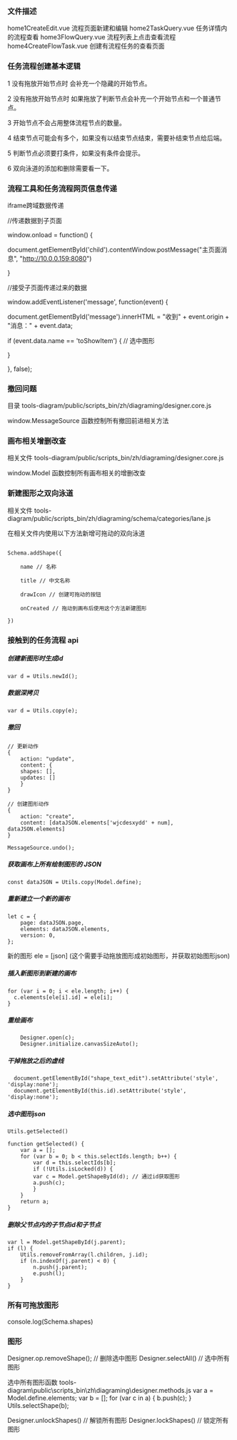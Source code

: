### 文件描述

home1CreateEdit.vue  流程页面新建和编辑
home2TaskQuery.vue   任务详情内的流程查看
home3FlowQuery.vue   流程列表上点击查看流程
home4CreateFlowTask.vue 创建有流程任务的查看页面

### 任务流程创建基本逻辑

1 没有拖放开始节点时 会补充一个隐藏的开始节点。

2 没有拖放开始节点时 如果拖放了判断节点会补充一个开始节点和一个普通节点。

3 开始节点不会占用整体流程节点的数量。

4 结束节点可能会有多个，如果没有以结束节点结束，需要补结束节点给后端。

5 判断节点必须要打条件，如果没有条件会提示。

6 双向泳道的添加和删除需要看一下。

### 流程工具和任务流程网页信息传递

iframe跨域数据传递

//传递数据到子页面

window.onload = function() {

document.getElementById('child').contentWindow.postMessage("主页面消息", "http://10.0.0.159:8080")

}

//接受子页面传递过来的数据

window.addEventListener('message', function(event) {

document.getElementById('message').innerHTML = "收到" + event.origin + "消息：" + event.data;

if (event.data.name == 'toShowItem') { // 选中图形

}

}, false);

### 撤回问题

目录 tools-diagram/public/scripts_bin/zh/diagraming/designer.core.js

window.MessageSource 函数控制所有撤回前进相关方法

### 画布相关增删改查

相关文件 tools-diagram/public/scripts_bin/zh/diagraming/designer.core.js

window.Model 函数控制所有画布相关的增删改查

### 新建图形之双向泳道

相关文件 tools-diagram/public/scripts_bin/zh/diagraming/schema/categories/lane.js

在相关文件内使用以下方法新增可拖动的双向泳道

```

Schema.addShape({

    name // 名称

    title // 中文名称

    drawIcon // 创建可拖动的按钮

    onCreated // 拖动到画布后使用这个方法新建图形

})

```

### 接触到的任务流程 api

##### 创建新图形时生成id

```
var d = Utils.newId();
```

##### 数据深拷贝

```
var d = Utils.copy(e);
```


##### 撤回

```
// 更新动作
{
    action: "update",
    content: {
    shapes: [],
    updates: []
    }
}

// 创建图形动作
{
    action: "create",
    content: [dataJSON.elements['wjcdesxydd' + num], dataJSON.elements]
}

MessageSource.undo();
```

#####  获取画布上所有绘制图形的 JSON

```
const dataJSON = Utils.copy(Model.define);
```


#####  重新建立一个新的画布

```
let c = {
    page: dataJSON.page,
    elements: dataJSON.elements,
    version: 0,
};
```

新的图形 ele = [json] (这个需要手动拖放图形成初始图形，并获取初始图形json)

#####  插入新图形到新建的画布

```
for (var i = 0; i < ele.length; i++) {
  c.elements[ele[i].id] = ele[i];
}
```

#####  重绘画布

```
    Designer.open(c);
    Designer.initialize.canvasSizeAuto();
```

#####  干掉拖放之后的虚线

```
  document.getElementById("shape_text_edit").setAttribute('style', 'display:none');
  document.getElementById(this.id).setAttribute('style', 'display:none');
```

##### 选中图形json

```
Utils.getSelected()

function getSelected() {
    var a = [];
    for (var b = 0; b < this.selectIds.length; b++) {
        var d = this.selectIds[b];
        if (!Utils.isLocked(d)) {
        var c = Model.getShapeById(d); // 通过id获取图形
        a.push(c);
        }
    }
    return a;
}
```

##### 删除父节点内的子节点id和子节点

```
var l = Model.getShapeById(j.parent);
if (l) {
    Utils.removeFromArray(l.children, j.id);
    if (n.indexOf(j.parent) < 0) {
        n.push(j.parent);
        e.push(l);
    }
}
```

### 所有可拖放图形

console.log(Schema.shapes)

### 图形

Designer.op.removeShape(); // 删除选中图形
Designer.selectAll() // 选中所有图形

选中所有图形函数 tools-diagram\public\scripts_bin\zh\diagraming\designer.methods.js
var a = Model.define.elements;
var b = [];
for (var c in a) {
    b.push(c);
}
Utils.selectShape(b);

Designer.unlockShapes() // 解锁所有图形
Designer.lockShapes() // 锁定所有图形